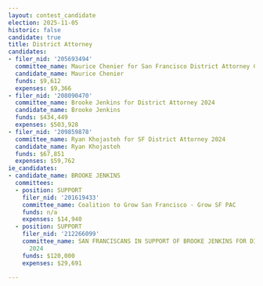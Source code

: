 ```yaml
---
layout: contest_candidate
election: 2025-11-05
historic: false
candidate: true
title: District Attorney
candidates:
- filer_nid: '205693494'
  committee_name: Maurice Chenier for San Francisco District Attorney Committee 2022
  candidate_name: Maurice Chenier
  funds: $9,612
  expenses: $9,366
- filer_nid: '208090470'
  committee_name: Brooke Jenkins for District Attorney 2024
  candidate_name: Brooke Jenkins
  funds: $434,449
  expenses: $503,928
- filer_nid: '209859878'
  committee_name: Ryan Khojasteh for SF District Attorney 2024
  candidate_name: Ryan Khojasteh
  funds: $67,851
  expenses: $59,762
ie_candidates:
- candidate_name: BROOKE JENKINS
  committees:
  - position: SUPPORT
    filer_nid: '201619433'
    committee_name: Coalition to Grow San Francisco - Grow SF PAC
    funds: n/a
    expenses: $14,940
  - position: SUPPORT
    filer_nid: '212266099'
    committee_name: SAN FRANCISCANS IN SUPPORT OF BROOKE JENKINS FOR DISTRICT ATTORNEY
      2024
    funds: $120,000
    expenses: $29,691

---
```

